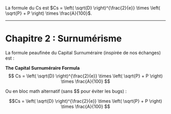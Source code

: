 La formule du Cs est $`Cs = \left( \sqrt{D} \right)^{\frac{2}{e}} \times \left( \sqrt{P} + P \right) \times \frac{A}{100}`$.

_____

# Chapitre 2 : Surnumérisme

La formule peaufinée du Capital Surnuméraire (inspirée de nos échanges) est :

**The Capital Surnuméraire Formula**\
$$ Cs = \left( \sqrt{D} \right)^{\frac{2}{e}} \times \left( \sqrt{P} + P \right) \times \frac{A}{100} $$

Ou en bloc math alternatif (sans $$ pour éviter les bugs) :


```math
Cs = \left( \sqrt{D} \right)^{\frac{2}{e}} \times \left( \sqrt{P} + P \right) \times \frac{A}{100}

